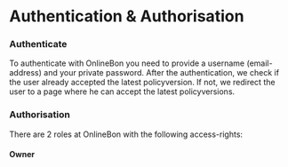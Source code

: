 # Authentication & Authorisation

### Authenticate
To authenticate with OnlineBon you need to provide a username (email-address) and your private password.
After the authentication, we check if the user already accepted the latest policyversion. If not, we redirect the user to a page where he can accept the latest policyversions.

### Authorisation

There are 2 roles at OnlineBon with the following access-rights:

#### Owner
